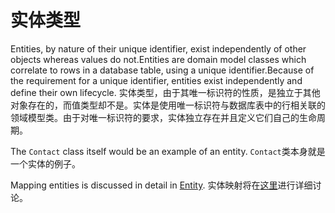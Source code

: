 # 实体类型

Entities, by nature of their unique identifier, exist independently of other objects whereas values do not.Entities are domain model classes which correlate to rows in a database table, using a unique identifier.Because of the requirement for a unique identifier, entities exist independently and define their own lifecycle.
实体类型，由于其唯一标识符的性质，是独立于其他对象存在的，而值类型却不是。实体是使用唯一标识符与数据库表中的行相关联的领域模型类。由于对唯一标识符的要求，实体独立存在并且定义它们自己的生命周期。

The `Contact` class itself would be an example of an entity.
`Contact`类本身就是一个实体的例子。

Mapping entities is discussed in detail in [Entity](/Book/domainmodel/5/entity.md).
实体映射将在[这里](/Book/domainmodel/5/entity.md)进行详细讨论。
 